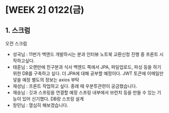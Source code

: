 # [WEEK 2] 0122(금)

## 1. 스크럼

오전 스크럼

- 성국님 : 11번가 백엔드 개발하시는 분과 인터뷰
노트북 교환신청 진행 중
프론트 시작하고싶다.
- 태훈님 : 오랜만에 친구분과 식사
백엔드 쪽에서 JPA, 파일업로드, 파싱 등을
하기 위한 DB를 구축하고 싶다.
더 JPA에 대해 공부할 예정이다.
JWT 토큰에 이메일만 넣을 예정
별도의 정보는 axios 부탁
- 재성님 : 프론트 작업하고 싶다.
종례 때 우분투관련이 궁금했습니다.
- 재승님 : 깃과 스프링을 연결할 예정
스프링 내부에서 브런치 등을 만들 수 있는 기능이 있어 신기했다.
DB랑 스프링 설계
- 창민님 : 열심히 해보겠습니다.